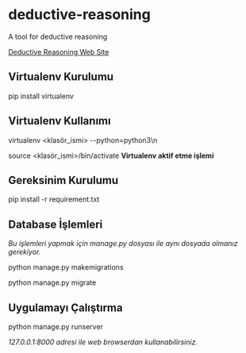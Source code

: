 # deductive-reasoning
A tool for deductive reasoning

[Deductive Reasoning Web Site](http://sx511w.srv.plusclouds.net/)



## Virtualenv Kurulumu
pip install virtualenv

## Virtualenv Kullanımı 

virtualenv <klasör_ismi> --python=python3\n

source <klasör_ismi>/bin/activate __Virtualenv aktif etme işlemi__

## Gereksinim Kurulumu

pip install -r requirement.txt

## Database İşlemleri

*Bu işlemleri yapmak için manage.py dosyası ile aynı dosyada olmanız gerekiyor.* 

python manage.py makemigrations

python manage.py migrate

## Uygulamayı Çalıştırma

python manage.py runserver

*127.0.0.1:8000 adresi ile web browserdan kullanabilirsiniz.*
